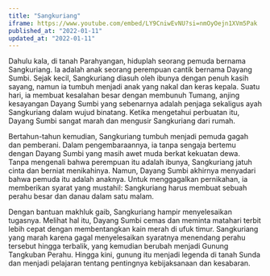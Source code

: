 ```yaml
---
title: "Sangkuriang"
iframe: https://www.youtube.com/embed/LY9CniwEvNU?si=nmOyOejn1XVm5Pak
published_at: "2022-01-11"
updated_at: "2022-01-11"
---
```


Dahulu kala, di tanah Parahyangan, hiduplah seorang pemuda bernama Sangkuriang. Ia adalah anak seorang perempuan cantik bernama Dayang Sumbi. Sejak kecil, Sangkuriang diasuh oleh ibunya dengan penuh kasih sayang, namun ia tumbuh menjadi anak yang nakal dan keras kepala. Suatu hari, ia membuat kesalahan besar dengan membunuh Tumang, anjing kesayangan Dayang Sumbi yang sebenarnya adalah penjaga sekaligus ayah Sangkuriang dalam wujud binatang. Ketika mengetahui perbuatan itu, Dayang Sumbi sangat marah dan mengusir Sangkuriang dari rumah.

Bertahun-tahun kemudian, Sangkuriang tumbuh menjadi pemuda gagah dan pemberani. Dalam pengembaraannya, ia tanpa sengaja bertemu dengan Dayang Sumbi yang masih awet muda berkat kekuatan dewa. Tanpa mengenali bahwa perempuan itu adalah ibunya, Sangkuriang jatuh cinta dan berniat menikahinya. Namun, Dayang Sumbi akhirnya menyadari bahwa pemuda itu adalah anaknya. Untuk menggagalkan pernikahan, ia memberikan syarat yang mustahil: Sangkuriang harus membuat sebuah perahu besar dan danau dalam satu malam.

Dengan bantuan makhluk gaib, Sangkuriang hampir menyelesaikan tugasnya. Melihat hal itu, Dayang Sumbi cemas dan meminta matahari terbit lebih cepat dengan membentangkan kain merah di ufuk timur. Sangkuriang yang marah karena gagal menyelesaikan syaratnya menendang perahu tersebut hingga terbalik, yang kemudian berubah menjadi Gunung Tangkuban Perahu. Hingga kini, gunung itu menjadi legenda di tanah Sunda dan menjadi pelajaran tentang pentingnya kebijaksanaan dan kesabaran.
